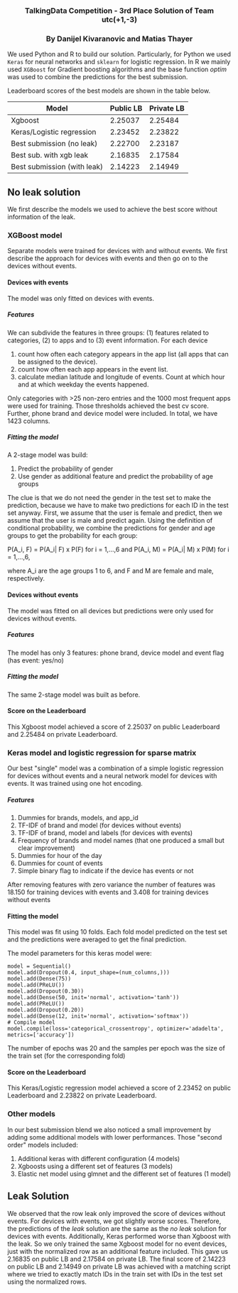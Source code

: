 ### <center> TalkingData Competition - 3rd Place Solution of Team utc(+1,-3) </center>
### <center> By Danijel Kivaranovic and Matias Thayer </center>

We used Python and R to build our solution. Particularly, for Python we used `Keras`  for neural networks and `sklearn` for logistic regression. In R we mainly used `XGBoost` for Gradient boosting algorithms and the base function *optim* was used to combine the predictions for the best submission.

Leaderboard scores of the best models are shown in the table below. 

|Model                       | Public LB    | Private LB |
|----------------------------|--------------|------------|
|Xgboost                     |2.25037       |2.25484     |
|Keras/Logistic regression   |2.23452       |2.23822     |
|Best submission (no leak)   |2.22700	    |2.23187     |
|Best sub. with xgb leak     |2.16835	    |2.17584     |
|Best submission (with leak) |2.14223	    |2.14949     |

## No leak solution

We first describe the models we used to achieve the best score without information of the leak.

### XGBoost model

Separate models were trained for devices with and without events. We first describe the approach for devices with events and then go on to the devices without events.

#### Devices with events

The model was only fitted on devices with events.

##### Features
We can subdivide the features in three groups: (1) features related to categories, (2) to apps and to (3) event information. For each device

1. count how often each category appears in the app list (all apps that can be assigned to the device).
2. count how often each app appears in the event list.
3. calculate median latitude and longitude of events. Count at which hour and at which weekday the events happened.

Only categories with >25 non-zero entries and the 1000 most frequent apps were used for training. Those thresholds achieved the best cv score. Further, phone brand and device model were included. In total, we have 1423 columns.

##### Fitting the model

A 2-stage model was build:

1. Predict the probability of gender
2. Use gender as additional feature and predict the probability of age groups

The clue is that we do not need the gender in the test set to make the prediction, because we have to make two predictions for each ID in the test set anyway. First, we assume that the user is female and predict, then we assume that the user is male and predict again. Using the definition of conditional probability, we combine the predictions for gender and age groups to get the probability for each group:

P(A_i, F) = P(A_i| F) x P(F) for i = 1,...,6 and
P(A_i, M) = P(A_i| M) x P(M) for i = 1,...,6,

where A_i are the age groups 1 to 6, and F and M are female and male, respectively.

#### Devices without events

The model was fitted on all devices but predictions were only used for devices without events.

##### Features
The model has only 3 features: phone brand, device model and event flag (has event: yes/no)

##### Fitting the model
The same 2-stage model was built as before.

#### Score on the Leaderboard
This Xgboost model achieved a score of 2.25037 on public Leaderboard and 2.25484 on private Leaderboard.

### Keras model and logistic regression for sparse matrix
Our best "single" model was a combination of a simple logistic regression for devices without events and a neural network model for devices with events. It was trained using one hot encoding.

##### Features

1. Dummies for brands, models, and app_id
2. TF-IDF of brand and model (for devices without events)
3. TF-IDF of brand, model and labels (for devices with events)
4. Frequency of brands and model names (that one produced a small but clear improvement)
5. Dummies for hour of the day
6. Dummies for count of events
7. Simple binary flag to indicate if the device has events or not

After removing features with zero variance the number of features was 18.150 for training devices with events and 3.408 for training devices without events

#### Fitting the model

This model was fit using 10 folds. Each fold model predicted on the test set and the predictions were averaged to get the final prediction.

The model parameters for this keras model were:

    model = Sequential()
    model.add(Dropout(0.4, input_shape=(num_columns,)))
    model.add(Dense(75))
    model.add(PReLU())
    model.add(Dropout(0.30))
    model.add(Dense(50, init='normal', activation='tanh'))
    model.add(PReLU())
    model.add(Dropout(0.20))
    model.add(Dense(12, init='normal', activation='softmax'))
    # Compile model
    model.compile(loss='categorical_crossentropy', optimizer='adadelta', metrics=['accuracy'])

The number of epochs was 20 and the samples per epoch was the size of the train set (for the corresponding fold)

#### Score on the Leaderboard
This Keras/Logistic regression model achieved a score of 2.23452 on public Leaderboard and 2.23822 on private Leaderboard.


### Other models
In our best submission blend we also noticed a small improvement by adding some additional models with lower performances. Those "second order" models included:

1. Additional keras with different configuration (4 models)
2. Xgboosts using a different set of features (3 models)
3. Elastic net model using glmnet and the different set of features (1 model)

## Leak Solution
We observed that the row leak only improved the score of devices without events. For devices with events, we got slightly worse scores. Therefore, the predictions of the *leak* solution are the same as the *no leak* solution for devices with events. Additionally, Keras performed worse than Xgboost with the leak. So we only trained the same Xgboost model for no event devices, just with the normalized row as an additional feature included. This gave us 2.16835	on public LB and 2.17584 on private LB.
The final score of 2.14223 on public LB and	2.14949 on private LB was achieved with a matching script where we tried to exactly match IDs in the train set with IDs in the test set using the normalized rows.


